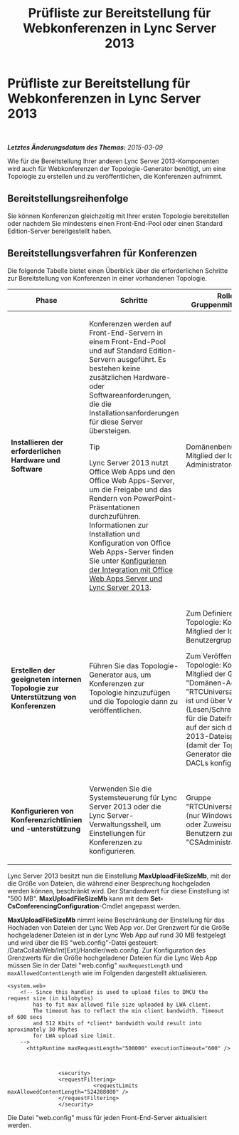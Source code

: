 ﻿---
title: Prüfliste zur Bereitstellung für Webkonferenzen in Lync Server 2013
TOCTitle: Prüfliste zur Bereitstellung für Webkonferenzen in Lync Server 2013
ms:assetid: 9908ebe0-e5d3-4920-b9b1-85021f7e69e9
ms:mtpsurl: https://technet.microsoft.com/de-de/library/JJ205104(v=OCS.15)
ms:contentKeyID: 49294847
ms.date: 05/19/2016
mtps_version: v=OCS.15
ms.translationtype: HT
---

# Prüfliste zur Bereitstellung für Webkonferenzen in Lync Server 2013

 

_**Letztes Änderungsdatum des Themas:** 2015-03-09_

Wie für die Bereitstellung Ihrer anderen Lync Server 2013-Komponenten wird auch für Webkonferenzen der Topologie-Generator benötigt, um eine Topologie zu erstellen und zu veröffentlichen, die Konferenzen aufnimmt.

## Bereitstellungsreihenfolge

Sie können Konferenzen gleichzeitig mit Ihrer ersten Topologie bereitstellen oder nachdem Sie mindestens einen Front-End-Pool oder einen Standard Edition-Server bereitgestellt haben.

## Bereitstellungsverfahren für Konferenzen

Die folgende Tabelle bietet einen Überblick über die erforderlichen Schritte zur Bereitstellung von Konferenzen in einer vorhandenen Topologie.


<table>
<colgroup>
<col style="width: 25%" />
<col style="width: 25%" />
<col style="width: 25%" />
<col style="width: 25%" />
</colgroup>
<thead>
<tr class="header">
<th>Phase</th>
<th>Schritte</th>
<th>Rollen und Gruppenmitgliedschaften</th>
<th>Dokumentation</th>
</tr>
</thead>
<tbody>
<tr class="odd">
<td><p><strong>Installieren der erforderlichen Hardware und Software</strong></p></td>
<td><p>Konferenzen werden auf Front-End-Servern in einem Front-End-Pool und auf Standard Edition-Servern ausgeführt. Es bestehen keine zusätzlichen Hardware- oder Softwareanforderungen, die die Installationsanforderungen für diese Server übersteigen.</p>
<div class="alert">

> [!TIP]
> Lync Server 2013 nutzt Office Web Apps und den Office Web Apps-Server, um die Freigabe und das Rendern von PowerPoint-Präsentationen durchzuführen. Informationen zur Installation und Konfiguration von Office Web Apps-Server finden Sie unter <A href="lync-server-2013-enabling-office-web-apps-server-and-lync-server-2013.md">Konfigurieren der Integration mit Office Web Apps Server und Lync Server 2013</A>.


</div></td>
<td><p>Domänenbenutzer, der Mitglied der lokalen Administratorgruppe ist</p></td>
<td><p><a href="lync-server-2013-supported-hardware.md">Unterstützte Hardware für Lync Server 2013</a> in der Unterstützungsdokumentation</p>
<p><a href="lync-server-2013-server-software-and-infrastructure-support.md">Serversoftware- und Infrastrukturunterstützung in Lync Server 2013</a> in der Unterstützungsdokumentation</p>
<p><a href="lync-server-2013-determining-your-system-requirements.md">Ermitteln Ihrer Systemanforderungen für Lync Server 2013</a> in der Planungsdokumentation</p>
<p><a href="lync-server-2013-technical-requirements-for-archiving.md">Technische Anforderungen für die Archivierung in Lync Server 2013</a> in der Planungsdokumentation</p>
<p></p></td>
</tr>
<tr class="even">
<td><p><strong>Erstellen der geeigneten internen Topologie zur Unterstützung von Konferenzen</strong></p></td>
<td><p>Führen Sie das Topologie-Generator aus, um Konferenzen zur Topologie hinzuzufügen und die Topologie dann zu veröffentlichen.</p></td>
<td><p>Zum Definieren einer Topologie: Konto, das Mitglied der lokalen Benutzergruppe ist</p>
<p>Zum Veröffentlichen der Topologie: Konto, das Mitglied der Gruppen &quot;Domänen-Admins&quot; und &quot;RTCUniversalServerAdmins&quot; ist und über Vollzugriff (Lesen/Schreiben/Ändern) für die Dateifreigabe verfügt, auf der sich der Lync Server 2013-Dateispeicher befindet (damit der Topologie-Generator die erforderlichen DACLs konfigurieren kann)</p></td>
<td><p><a href="lync-server-2013-define-and-configure-a-topology-in-topology-builder.md">Definieren und Konfigurieren einer Topologie für Lync Server 2013 im Topologie-Generator</a> in der Bereitstellungsdokumentation</p></td>
</tr>
<tr class="odd">
<td><p><strong>Konfigurieren von Konferenzrichtlinien und -unterstützung</strong></p></td>
<td><p>Verwenden Sie die Systemsteuerung für Lync Server 2013 oder die Lync Server-Verwaltungsshell, um Einstellungen für Konferenzen zu konfigurieren.</p></td>
<td><p>Gruppe &quot;RTCUniversalServerAdmins&quot; (nur Windows PowerShell) oder Zuweisung von Benutzern zur Rolle &quot;CSAdministrator&quot;</p></td>
<td><p><a href="lync-server-2013-conferencing-policies.md">Konferenzrichtlinien in Lync Server 2013</a> in der Betriebsdokumentation</p></td>
</tr>
</tbody>
</table>


Lync Server 2013 besitzt nun die Einstellung **MaxUploadFileSizeMb**, mit der die Größe von Dateien, die während einer Besprechung hochgeladen werden können, beschränkt wird. Der Standardwert für diese Einstellung ist "500 MB". **MaxUploadFileSizeMb** kann mit dem **Set-CsConferencingConfiguration**-Cmdlet angepasst werden.

**MaxUploadFileSizeMb** nimmt keine Beschränkung der Einstellung für das Hochladen von Dateien der Lync Web App vor. Der Grenzwert für die Größe hochgeladener Dateien ist in der Lync Web App auf rund 30 MB festgelegt und wird über die IIS "web.config"-Datei gesteuert: /DataCollabWeb/Int\[Ext\]/Handler/web.config. Zur Konfiguration des Grenzwerts für die Größe hochgeladener Dateien für die Lync Web App müssen Sie in der Datei "web.config" `maxRequestLength` und `maxAllowedContentLength` wie im Folgenden dargestellt aktualisieren.

    <system.web>
        <!-- Since this handler is used to upload files to DMCU the request size (in kilobytes) 
            has to fit max allowed file size uploaded by LWA client.
            The timeout has to reflect the min client bandwidth. Timeout of 600 secs 
            and 512 Kbits of *client* bandwidth would result into aproximately 30 Mbytes 
            for LWA upload size limit.
        -->
          <httpRuntime maxRequestLength="500000" executionTimeout="600" />
    
    
    
                    <security>
                    <requestFiltering>
                               <requestLimits maxAllowedContentLength="524288000" />
                    </requestFiltering>
                    </security>

Die Datei "web.config" muss für jeden Front-End-Server aktualisiert werden.

